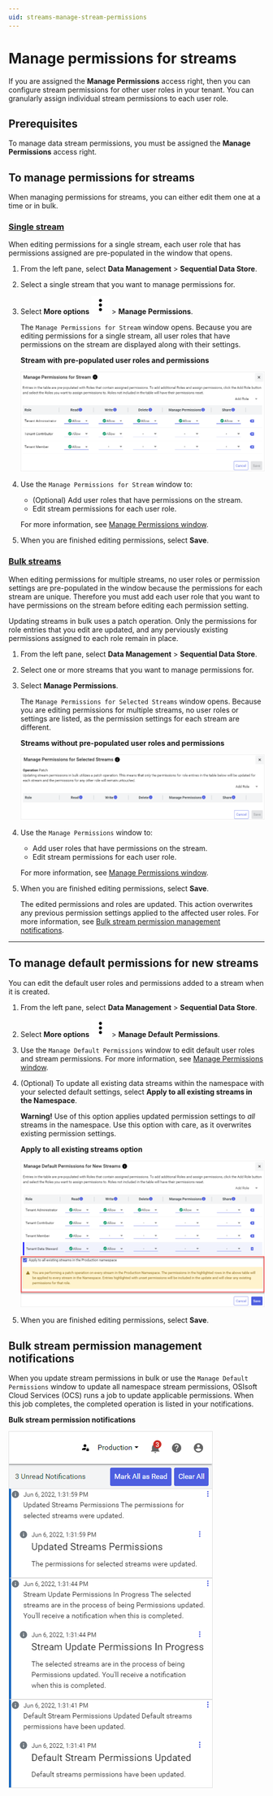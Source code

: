 ```yaml
---
uid: streams-manage-stream-permissions
---
```


# Manage permissions for streams

If you are assigned the **Manage Permissions** access right, then you can configure stream permissions for other user roles in your tenant. You can granularly assign individual stream permissions to each user role.

## Prerequisites

To manage data stream permissions, you must be assigned the **Manage Permissions** access right.

## To manage permissions for streams

When managing permissions for streams, you can either edit them one at a time or in bulk.

### [Single stream](#tab/tabid-1)

When editing permissions for a single stream, each user role that has permissions assigned are pre-populated in the window that opens.

1. From the left pane, select **Data Management** > **Sequential Data Store**.

1. Select a single stream that you want to manage permissions for.

1. Select **More options** ![More options icon](../../../_icons/default/dots-vertical.svg) > **Manage Permissions**.  

    The `Manage Permissions for Stream` window opens. Because you are editing permissions for a single stream, all user roles that have permissions on the stream are displayed along with their settings.

    **Stream with pre-populated user roles and permissions**

    ![Manage Permissions for Stream](../images/manage-stream-permissions-single-stream.png)

1. Use the `Manage Permissions for Stream` window to:

    - (Optional) Add user roles that have permissions on the stream.
    - Edit stream permissions for each user role.

    For more information, see [Manage Permissions window](xref:permissions-management#manage-permissions-window).

1. When you are finished editing permissions, select **Save**.

### [Bulk streams](#tab/tabid-2)

When editing permissions for multiple streams, no user roles or permission settings are pre-populated in the window because the permissions for each stream are unique. Therefore you must add each user role that you want to have permissions on the stream before editing each permission setting.

Updating streams in bulk uses a patch operation. Only the permissions for role entries that you edit are updated, and any perviously existing permissions assigned to each role remain in place.

1. From the left pane, select **Data Management** > **Sequential Data Store**.

1. Select one or more streams that you want to manage permissions for.

1. Select **Manage Permissions**.

    The `Manage Permissions for Selected Streams` window opens. Because you are editing permissions for multiple streams, no user roles or settings are listed, as the permission settings for each stream are different.
    
    **Streams without pre-populated user roles and permissions**
    
    ![Manage Permissions for Selected Streams](../images/manage-stream-permissions-bulk.png)

1. Use the `Manage Permissions` window to:

    - Add user roles that have permissions on the stream.
    - Edit stream permissions for each user role.

    For more information, see [Manage Permissions window](xref:permissions-management#manage-permissions-window).

1. When you are finished editing permissions, select **Save**.

    The edited permissions and roles are updated. This action overwrites any previous permission settings applied to the affected user roles. For more information, see [Bulk stream permission management notifications](#bulk-stream-permission-management-notifications).

***

## To manage default permissions for new streams

You can edit the default user roles and permissions added to a stream when it is created.

1. From the left pane, select **Data Management** > **Sequential Data Store**.

1. Select **More options** ![More options icon](../../../_icons/default/dots-vertical.svg) > **Manage Default Permissions**.

1. Use the `Manage Default Permissions` window to edit default user roles and stream permissions. For more information, see [Manage Permissions window](xref:permissions-management#manage-permissions-window).

1. (Optional) To update all existing data streams within the namespace with your selected default settings, select **Apply to all existing streams in the Namespace**.

	**Warning!** Use of this option applies updated permission settings to *all* streams in the namespace. Use this option with care, as it overwrites existing permission settings.

    **Apply to all existing streams option**

    ![Apply to all existing streams](../images/apply-to-all-existing-streams.png)

1. When you are finished editing permissions, select **Save**.

## Bulk stream permission management notifications

When you update stream permissions in bulk or use the `Manage Default Permissions` window to update all namespace stream permissions, OSIsoft Cloud Services (OCS) runs a job to update applicable permissions. When this job completes, the completed operation is listed in your notifications.

**Bulk stream permission notifications**

![Updated stream permission notifications](../images/manage-streams-bulk-notifications.png)
